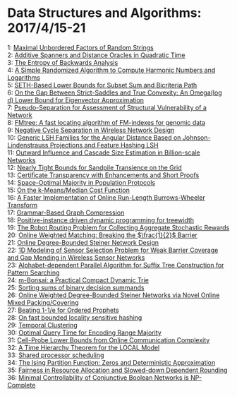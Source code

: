 # Data Structures and Algorithms: 2017/4/15-21  
1: [Maximal Unbordered Factors of Random Strings](https://doi.org/10.48550/arXiv.1704.04472)  
2: [Additive Spanners and Distance Oracles in Quadratic Time](https://doi.org/10.48550/arXiv.1704.04473)  
3: [The Entropy of Backwards Analysis](https://doi.org/10.48550/arXiv.1704.04509)  
4: [A Simple Randomized Algorithm to Compute Harmonic Numbers and Logarithms](https://doi.org/10.48550/arXiv.1704.04538)  
5: [SETH-Based Lower Bounds for Subset Sum and Bicriteria Path](https://doi.org/10.48550/arXiv.1704.04546)  
6: [On the Gap Between Strict-Saddles and True Convexity: An Omega(log d)  Lower Bound for Eigenvector Approximation](https://doi.org/10.48550/arXiv.1704.04548)  
7: [Pseudo-Separation for Assessment of Structural Vulnerability of a  Network](https://doi.org/10.48550/arXiv.1704.04555)  
8: [FMtree: A fast locating algorithm of FM-indexes for genomic data](https://doi.org/10.48550/arXiv.1704.04615)  
9: [Negative Cycle Separation in Wireless Network Design](https://doi.org/10.48550/arXiv.1704.04656)  
10: [Generic LSH Families for the Angular Distance Based on  Johnson-Lindenstrauss Projections and Feature Hashing LSH](https://doi.org/10.48550/arXiv.1704.04684)  
11: [Outward Influence and Cascade Size Estimation in Billion-scale Networks](https://doi.org/10.48550/arXiv.1704.04794)  
12: [Nearly Tight Bounds for Sandpile Transience on the Grid](https://doi.org/10.48550/arXiv.1704.04830)  
13: [Certificate Transparency with Enhancements and Short Proofs](https://doi.org/10.48550/arXiv.1704.04937)  
14: [Space-Optimal Majority in Population Protocols](https://doi.org/10.48550/arXiv.1704.04947)  
15: [On the k-Means/Median Cost Function](https://doi.org/10.48550/arXiv.1704.05232)  
16: [A Faster Implementation of Online Run-Length Burrows-Wheeler Transform](https://doi.org/10.48550/arXiv.1704.05233)  
17: [Grammar-Based Graph Compression](https://doi.org/10.48550/arXiv.1704.05254)  
18: [Positive-instance driven dynamic programming for treewidth](https://doi.org/10.48550/arXiv.1704.05286)  
19: [The Robot Routing Problem for Collecting Aggregate Stochastic Rewards](https://doi.org/10.48550/arXiv.1704.05303)  
20: [Online Weighted Matching: Breaking the $\frac{1}{2}$ Barrier](https://doi.org/10.48550/arXiv.1704.05384)  
21: [Online Degree-Bounded Steiner Network Design](https://doi.org/10.48550/arXiv.1704.05430)  
22: [1D Modeling of Sensor Selection Problem for Weak Barrier Coverage and  Gap Mending in Wireless Sensor Networks](https://doi.org/10.48550/arXiv.1704.05576)  
23: [Alphabet-dependent Parallel Algorithm for Suffix Tree Construction for  Pattern Searching](https://doi.org/10.48550/arXiv.1704.05660)  
24: [m-Bonsai: a Practical Compact Dynamic Trie](https://doi.org/10.48550/arXiv.1704.05682)  
25: [Sorting sums of binary decision summands](https://doi.org/10.48550/arXiv.1704.05795)  
26: [Online Weighted Degree-Bounded Steiner Networks via Novel Online Mixed  Packing/Covering](https://doi.org/10.48550/arXiv.1704.05811)  
27: [Beating 1-1/e for Ordered Prophets](https://doi.org/10.48550/arXiv.1704.05836)  
28: [On fast bounded locality sensitive hashing](https://doi.org/10.48550/arXiv.1704.05902)  
29: [Temporal Clustering](https://doi.org/10.48550/arXiv.1704.05964)  
30: [Optimal Query Time for Encoding Range Majority](https://doi.org/10.48550/arXiv.1704.06149)  
31: [Cell-Probe Lower Bounds from Online Communication Complexity](https://doi.org/10.48550/arXiv.1704.06185)  
32: [A Time Hierarchy Theorem for the LOCAL Model](https://doi.org/10.48550/arXiv.1704.06297)  
33: [Shared processor scheduling](https://doi.org/10.48550/arXiv.1704.06361)  
34: [The Ising Partition Function: Zeros and Deterministic Approximation](https://doi.org/10.48550/arXiv.1704.06493)  
35: [Fairness in Resource Allocation and Slowed-down Dependent Rounding](https://doi.org/10.48550/arXiv.1704.06528)  
36: [Minimal Controllability of Conjunctive Boolean Networks is NP-Complete](https://doi.org/10.48550/arXiv.1704.07291)  